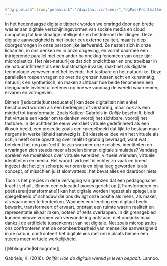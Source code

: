 ```yaml
---
{"dg-publish":true,"permalink":"/digitaal-virtueel/","dgPassFrontmatter":true}
---
```


In het hedendaagse digitale tijdperk worden we omringd door een brede waaier aan digitale verschijningsvormen van sociale media en cloud computing tot kunstmatige intelligentie en het Internet der dingen. Deze digitale aanwezigheid is niet louter een externe realiteit, maar is diep doorgedrongen in onze persoonlijke leefwereld. Ze nestelt zich in onze lichamen, in ons denken en in onze omgeving, en vormt daarmee een intrigerende parallel met een ander hardnekkig fenomeen van onze tijd: microplastics. Het niet-natuurlijke dat zich onzichtbaar en onuitroeibaar in de natuur infiltreert als een kunstmatige invasie, raakt net als digitale technologie verweven met het levende, het tastbare en het natuurlijke. Deze parallellen roepen vragen op over de grenzen tussen echt en kunstmatig, natuurlijk en synthetisch, en maken zichtbaar hoe beide fenomenen een diepgaande invloed uitoefenen op hoe we vandaag de wereld waarnemen, ervaren en vormgeven.

Binnen [[educatie\|kunsteducatie]] kan deze digitaliteit niet enkel beschouwd worden als een bedreiging of verstoring, maar ook als een middel tot transformatie. Zoals Katleen Gabriels in _Onlife_ beschrijft, biedt het virtuele een kader om te denken voorbij het zichtbare, voorbij het tastbare. In de achttiende eeuw werd het virtuele gedefinieerd als een illusoir beeld, een projectie zoals een spiegelbeeld dat lijkt te bestaan maar nergens in werkelijkheid aanwezig is. Dit klassieke idee van het virtuele als schijn heeft onze opvatting over realiteit grondig bevraagd, want wat betekent het nog om 'echt' te zijn wanneer onze relaties, identiteiten en ervaringen zich steeds meer afspelen binnen digitale simulaties? Vandaag spreken we moeiteloos over virtuele werelden, virtuele vrienden, virtuele identiteiten en media. Het woord 'virtueel' is echter zo vaak en breed ingezet dat het zijn scherpte verloren is en bijna leeg geworden is als concept, of misschien juist alomvattend: het bevat alles en daardoor niets.

Toch is het precies in deze vervaging van grenzen dat een pedagogische kracht schuilt. Binnen een educatief proces gericht op [[Transformeren en poëtiseren\|transformatie]] kan het digitale worden ingezet als spiegel, als spiegelbeeld of schaduw die ons dwingt onze positie als mens, als maker, als waarnemer te herdenken. Wanneer een leerling een digitaal beeld bewerkt, transformeert of ervaart, ontstaat een ruimte waarin realiteit en representatie elkaar raken, botsen of zelfs overlappen. In dit grensgebied kunnen nieuwe vormen van verwondering ontstaan, niet ondanks maar dankzij de artificiële tussenkomst van het digitale. Net zoals microplastics ons confronteren met de onomkeerbaarheid van menselijke aanwezigheid in de natuur, confronteert het digitale ons met onze plaats binnen een steeds meer virtuele werkelijkheid.

[[Bibliografie\|Bibliografie]]

Gabriels, K. (2016). _Onlife: Hoe de digitale wereld je leven bepaalt_. Lannoo.